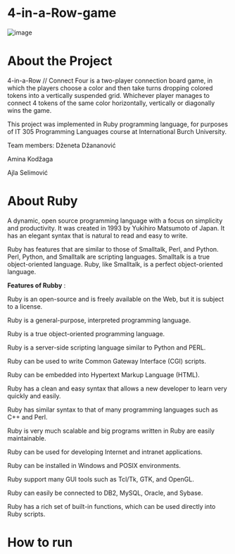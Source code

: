 # 4-in-a-Row-game


![image](https://user-images.githubusercontent.com/92023522/211146248-fb9d10d5-310b-4fbe-bb76-4cbb3a7440b9.png)





# About the Project
4-in-a-Row // Connect Four is a two-player connection board game, in which the players choose a color and then take turns dropping colored tokens into a vertically suspended grid. Whichever player manages to connect 4 tokens of the same color horizontally, vertically or diagonally wins the game.

This project was implemented in Ruby programming language, for purposes of IT 305 Programming Languages course at International Burch University.

Team members: 
Dženeta Džananović

Amina Kodžaga

Ajla Selimović 


# About Ruby
A dynamic, open source programming language with a focus on simplicity and productivity. It was created in 1993 by Yukihiro Matsumoto of Japan. It has an elegant syntax that is natural to read and easy to write.

Ruby has features that are similar to those of Smalltalk, Perl, and Python. Perl, Python, and Smalltalk are scripting languages. Smalltalk is a true object-oriented language. Ruby, like Smalltalk, is a perfect object-oriented language.

**Features of Rubby** :

Ruby is an open-source and is freely available on the Web, but it is subject to a license.

Ruby is a general-purpose, interpreted programming language.

Ruby is a true object-oriented programming language.

Ruby is a server-side scripting language similar to Python and PERL.

Ruby can be used to write Common Gateway Interface (CGI) scripts.

Ruby can be embedded into Hypertext Markup Language (HTML).

Ruby has a clean and easy syntax that allows a new developer to learn very quickly and easily.

Ruby has similar syntax to that of many programming languages such as C++ and Perl.

Ruby is very much scalable and big programs written in Ruby are easily maintainable.

Ruby can be used for developing Internet and intranet applications.

Ruby can be installed in Windows and POSIX environments.

Ruby support many GUI tools such as Tcl/Tk, GTK, and OpenGL.

Ruby can easily be connected to DB2, MySQL, Oracle, and Sybase.

Ruby has a rich set of built-in functions, which can be used directly into Ruby scripts.


# How to run
